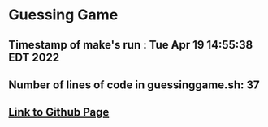 # Guessing Game
## Timestamp of make's run : Tue Apr 19 14:55:38 EDT 2022
## Number of lines of code in guessinggame.sh: 37
## [Link to Github Page](https://a-dhingra.github.io/unix-workbook/)

